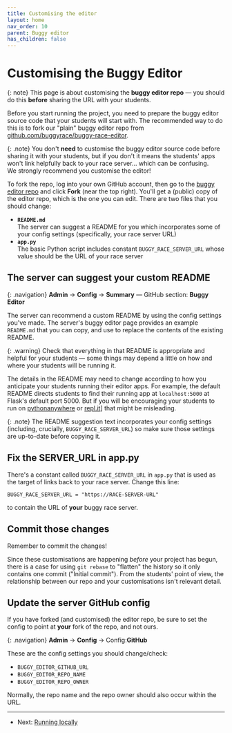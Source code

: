 ```yaml
---
title: Customising the editor
layout: home
nav_order: 10
parent: Buggy editor
has_children: false
---
```



# Customising the Buggy Editor

{: note}
This page is about customising the **buggy editor repo** — you should do this
**before** sharing the URL with your students.

Before you start running the project, you need to prepare the buggy editor
source code that your students will start with. The recommended way to do this
is to fork our "plain" buggy editor repo from [github.com/buggyrace/buggy-race-editor](https://github.com/buggyrace/buggy-race-editor).

{: .note}
You don't **need** to customise the buggy editor source code before sharing it
with your students, but if you don't it means the students' apps won't link
helpfully back to your race server... which can be confusing.  
We strongly recommend you customise the editor!

To fork the repo, log into your own GitHub account, then go to the
[buggy editor repo](github.com/buggyrace/buggy-race-editor) and click **Fork**
(near the top right). You'll get a (public) copy of the editor repo, which is
the one you can edit. There are two files that you should change:

* **`README.md`**  
  The server can suggest a README for you which incorporates some of your
  config settings (specifically, your race server URL)
* **`app.py`**  
  The basic Python script includes constant `BUGGY_RACE_SERVER_URL` whose value
  should be the URL of your race server

## The server can suggest your custom README

{: .navigation}
**Admin** → **Config** → **Summary** — GitHub section: **Buggy Editor**

The server can recommend a custom README by using the config settings you've
made. The server's buggy editor page provides an example `README.md` that you
can copy, and use to replace the contents of the existing README.

{: .warning}
Check that everything in that README is appropriate and helpful for your
students — some things may depend a little on how and where your students will
be running it.

The details in the README may need to change according to how you anticipate
your students running their editor apps. For example, the default README directs students to find their running app at `localhost:5000` at Flask's default port 5000. But if you will be encouraging your students to run on
[pythonanywhere](https://www.pythonanywhere.com) or [repl.it](https://replit.com)] that might be misleading.

{: .note}
The README suggestion text incorporates your config settings (including,
crucially, `BUGGY_RACE_SERVER_URL`) so make sure those settings are up-to-date
before copying it.


## Fix the SERVER_URL  in app.py

There's a constant called `BUGGY_RACE_SERVER_URL` in `app.py` that is used as
the target of links back to your race server. Change this line:

    BUGGY_RACE_SERVER_URL = "https://RACE-SERVER-URL"

to contain the URL of **your** buggy race server.

## Commit those changes

Remember to commit the changes!

Since these customisations are happening _before_ your project has begun, there
is a case for using `git rebase` to "flatten" the history so it only contains
one commit ("Initial commit"). From the students' point of view, the
relationship between our repo and your customisations isn't relevant detail.

## Update the server GitHub config

If you have forked (and customised) the editor repo, be sure to set the config to point at **your** fork of the repo, and not ours.

{: .navigation}
**Admin** → **Config** → Config:**GitHub**

These are the config settings you should change/check:

* `BUGGY_EDITOR_GITHUB_URL`
* `BUGGY_EDITOR_REPO_NAME`
* `BUGGY_EDITOR_REPO_OWNER`

Normally, the repo name and the repo owner should also occur within the URL.


---
* Next: [Running locally](running-locally)
